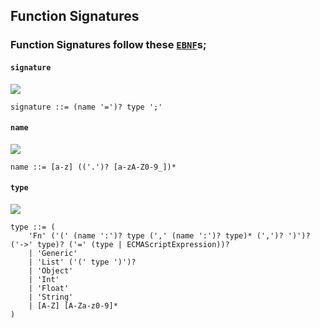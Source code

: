 ## Function Signatures

### Function Signatures follow these [``EBNF``](https://en.wikipedia.org/wiki/Extended_Backus%E2%80%93Naur_Form)s;

#### ``signature``
![](https://rawgit.com/ElijahKaytor/f.js/master/docs/diagrams/signature.svg)
```ebnf
signature ::= (name '=')? type ';'
```
#### ``name``
![](https://rawgit.com/ElijahKaytor/f.js/master/docs/diagrams/name.svg)
```ebnf
name ::= [a-z] (('.')? [a-zA-Z0-9_])*
```
#### ``type``
![](https://rawgit.com/ElijahKaytor/f.js/master/docs/diagrams/type.svg)
```ebnf
type ::= (
    'Fn' ('(' (name ':')? type (',' (name ':')? type)* (',')? ')')? ('->' type)? ('=' (type | ECMAScriptExpression))?
    | 'Generic'
    | 'List' ('(' type ')')?
    | 'Object'
    | 'Int'
    | 'Float'
    | 'String'
    | [A-Z] [A-Za-z0-9]*
)
```

